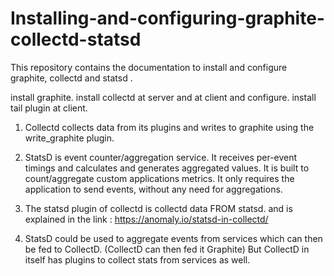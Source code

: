 # Installing-and-configuring-graphite-collectd-statsd
This repository contains the documentation to install and configure graphite, collectd and statsd .

install graphite.
install collectd at server and at client and configure.
install tail plugin at client.


1. Collectd collects data from its plugins and writes to graphite using the write_graphite plugin.

2. StatsD is event counter/aggregation service. It receives per-event timings and calculates and generates aggregated values. It is built to count/aggregate custom applications metrics. It only requires the application to send events, without any need for aggregations.

3. The statsd plugin of collectd is collectd data FROM statsd.
and is explained in the link : https://anomaly.io/statsd-in-collectd/

4. StatsD could be used to aggregate events from services which can then be fed to CollectD. (CollectD can then fed it Graphite) But CollectD in itself has plugins to collect stats from services as well.
